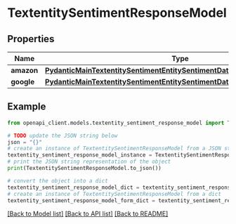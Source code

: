 # TextentitySentimentResponseModel


## Properties

Name | Type | Description | Notes
------------ | ------------- | ------------- | -------------
**amazon** | [**PydanticMainTextentitySentimentEntitySentimentDataClass94559369350112**](PydanticMainTextentitySentimentEntitySentimentDataClass94559369350112.md) |  | [optional] 
**google** | [**PydanticMainTextentitySentimentEntitySentimentDataClass94559369351808**](PydanticMainTextentitySentimentEntitySentimentDataClass94559369351808.md) |  | [optional] 

## Example

```python
from openapi_client.models.textentity_sentiment_response_model import TextentitySentimentResponseModel

# TODO update the JSON string below
json = "{}"
# create an instance of TextentitySentimentResponseModel from a JSON string
textentity_sentiment_response_model_instance = TextentitySentimentResponseModel.from_json(json)
# print the JSON string representation of the object
print(TextentitySentimentResponseModel.to_json())

# convert the object into a dict
textentity_sentiment_response_model_dict = textentity_sentiment_response_model_instance.to_dict()
# create an instance of TextentitySentimentResponseModel from a dict
textentity_sentiment_response_model_form_dict = textentity_sentiment_response_model.from_dict(textentity_sentiment_response_model_dict)
```
[[Back to Model list]](../README.md#documentation-for-models) [[Back to API list]](../README.md#documentation-for-api-endpoints) [[Back to README]](../README.md)


